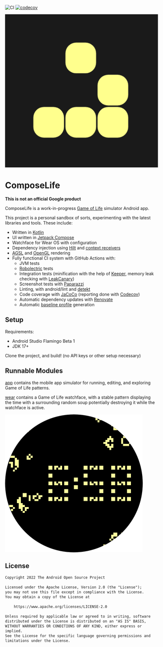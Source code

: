 ![CI](https://github.com/alexvanyo/composelife/actions/workflows/ci.yml/badge.svg)
[![codecov](https://codecov.io/gh/alexvanyo/composelife/branch/main/graph/badge.svg?token=z7yP8Z8xqC)](https://codecov.io/gh/alexvanyo/composelife)

![Icon](app/src/androidMain/ic_launcher-playstore.png)

# ComposeLife

**This is not an official Google product**

ComposeLife is a
work-in-progress [Game of Life](https://en.wikipedia.org/wiki/Conway%27s_Game_of_Life) simulator
Android app.

This project is a personal sandbox of sorts, experimenting with the latest libraries and tools.
These include:

- Written in [Kotlin](https://kotlinlang.org/)
- UI written in [Jetpack Compose](https://developer.android.com/jetpack/compose)
- Watchface for Wear OS with configuration
- Dependency injection using [Hilt](https://dagger.dev/hilt/) and [context receivers](https://github.com/Kotlin/KEEP/blob/master/proposals/context-receivers.md)
- [AGSL](https://developer.android.com/develop/ui/views/graphics/agsl) and [OpenGL](https://developer.android.com/develop/ui/views/graphics/opengl/about-opengl) rendering
- Fully functional CI system with GitHub Actions with:
    - JVM tests
    - [Robolectric](http://robolectric.org/) tests
    - Integration tests (minification with the help of [Keeper](https://slackhq.github.io/keeper/), memory leak checking with [LeakCanary](https://square.github.io/leakcanary/))
    - Screenshot tests with [Paparazzi](https://cashapp.github.io/paparazzi/)
    - Linting, with android/lint and [detekt](https://detekt.dev/)
    - Code coverage with [JaCoCo](https://github.com/jacoco/jacoco) (reporting done with [Codecov](https://about.codecov.io/))
    - Automatic dependency updates with [Renovate](https://docs.renovatebot.com/)
    - Automatic [baseline profile](https://developer.android.com/topic/performance/baselineprofiles) generation

## Setup

Requirements:

- Android Studio Flamingo Beta 1
- JDK 17+

Clone the project, and build! (no API keys or other setup necessary)

## Runnable Modules

[app](app) contains the mobile app simulator for running, editing, and exploring Game of Life
patterns.

[wear](wear) contains a Game of Life watchface, with a stable pattern displaying the time with a
surrounding random soup potentially destroying it while the watchface is active.

![Round Watchface](resources-wear/src/androidMain/res/drawable-nodpi/watchface_round.png)

## License

```
Copyright 2022 The Android Open Source Project

Licensed under the Apache License, Version 2.0 (the "License");
you may not use this file except in compliance with the License.
You may obtain a copy of the License at

    https://www.apache.org/licenses/LICENSE-2.0

Unless required by applicable law or agreed to in writing, software
distributed under the License is distributed on an "AS IS" BASIS,
WITHOUT WARRANTIES OR CONDITIONS OF ANY KIND, either express or implied.
See the License for the specific language governing permissions and
limitations under the License.
```
